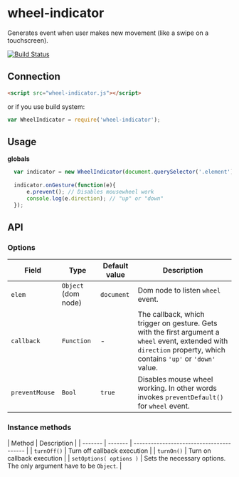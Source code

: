 # wheel-indicator
Generates event when user makes new movement (like a swipe on a touchscreen).

[![Build Status][travis-image]][travis-url]

## Connection
```html
<script src="wheel-indicator.js"></script>
```
or if you use build system:
```javascript
var WheelIndicator = require('wheel-indicator');
```

## Usage
**globals**  
```javascript
  var indicator = new WheelIndicator(document.querySelector('.element'));
  
  indicator.onGesture(function(e){
      e.prevent(); // Disables mousewheel work
      console.log(e.direction); // "up" or "down"
  });
```

[travis-url]: http://travis-ci.org/Promo/wheel-indicator
[travis-image]: http://img.shields.io/travis/Promo/wheel-indicator.svg?branch=master&style=flat

## API

### Options
| Field | Type | Default value | Description |
| ------- | ------- | ----------- | ---------------------------------------- |
| `elem` | `Object` (dom node) | `document` | Dom node to listen `wheel` event. |
| `callback` | `Function` | - | The callback, which trigger on gesture. Gets with the first argument a `wheel` event, extended with `direction` property, which contains `'up'` or `'down'` value. |
| `preventMouse` | `Bool` | `true` | Disables mouse wheel working. In other words invokes `preventDefault()` for `wheel` event. | 

### Instance methods

| Method | Description |
| ------- | ------- | ---------------------------------------- |
| `turnOff()` | Turn off callback execution |
| `turnOn()` | Turn on callback execution |
| `setOptions( options )` | Sets the necessary options. The only argument have to be `Object`. |
